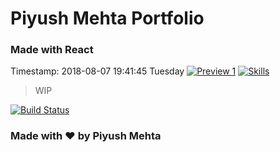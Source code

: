 # Piyush Mehta Portfolio
### Made with React
Timestamp: 2018-08-07 19:41:45 Tuesday
[![Preview 1](https://preview.ibb.co/jYoqMK/Screen_Shot_2018_08_07_at_7_42_14_PM.jpg "Preview 1")](https://preview.ibb.co/jYoqMK/Screen_Shot_2018_08_07_at_7_42_14_PM.jpg "Preview 1")
[![Skills](https://preview.ibb.co/cYyX1K/Screen_Shot_2018_08_07_at_7_43_30_PM.jpg "Skills")](https://preview.ibb.co/cYyX1K/Screen_Shot_2018_08_07_at_7_43_30_PM.jpg "Skills")

>  WIP

[![Build Status](https://travis-ci.com/piyush97/portfolio.svg?token=g3CxDf8EXQoxGMAHdh9U&branch=master)](https://travis-ci.com/piyush97/portfolio)

### Made with :heart: by Piyush Mehta
